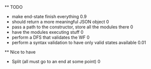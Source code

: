 ** TODO
* make end-state finish everything                                          0.9
* should return a more meaningful JSON object                               0
* pass a path to the constructor, store all the modules there               0
* have the modules executing stuff                                          0
* perform a DFS that validates the WF                                       0
* perform a syntax validation to have only valid states available           0.01                                      

** Nice to have
* Split (all must go to an end at some point)                               0